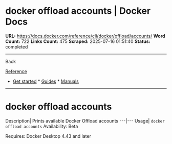 # docker offload accounts | Docker Docs

**URL:** https://docs.docker.com/reference/cli/docker/offload/accounts/
**Word Count:** 722
**Links Count:** 475
**Scraped:** 2025-07-16 01:51:40
**Status:** completed

---

Back

[Reference](https://docs.docker.com/reference/)

  * [Get started](https://docs.docker.com/get-started/)   * [Guides](https://docs.docker.com/guides/)   * [Manuals](https://docs.docker.com/manuals/)

* * *

# docker offload accounts

Description| Prints available Docker Offload accounts   ---|---   Usage| `docker offload accounts`      Availability: Beta 

Requires: Docker Desktop 4.43 and later